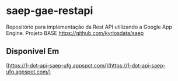 # saep-gae-restapi
Repositório para implementação da Rest API utilizando a Google App Engine. Projeto BASE https://github.com/kyriosdata/saep

## Disponível Em

[https://1-dot-api-saep-ufg.appspot.com/](https://1-dot-api-saep-ufg.appspot.com/)